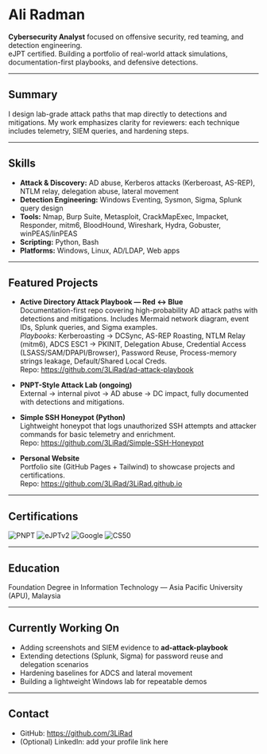 # Ali Radman

**Cybersecurity Analyst** focused on offensive security, red teaming, and detection engineering.  
eJPT certified. Building a portfolio of real-world attack simulations, documentation-first playbooks, and defensive detections.

---

## Summary

I design lab-grade attack paths that map directly to detections and mitigations. My work emphasizes clarity for reviewers: each technique includes telemetry, SIEM queries, and hardening steps.

---

## Skills

- **Attack & Discovery:** AD abuse, Kerberos attacks (Kerberoast, AS-REP), NTLM relay, delegation abuse, lateral movement
- **Detection Engineering:** Windows Eventing, Sysmon, Sigma, Splunk query design
- **Tools:** Nmap, Burp Suite, Metasploit, CrackMapExec, Impacket, Responder, mitm6, BloodHound, Wireshark, Hydra, Gobuster, winPEAS/linPEAS
- **Scripting:** Python, Bash
- **Platforms:** Windows, Linux, AD/LDAP, Web apps

---

## Featured Projects

- **Active Directory Attack Playbook — Red ↔ Blue**  
  Documentation-first repo covering high-probability AD attack paths with detections and mitigations. Includes Mermaid network diagram, event IDs, Splunk queries, and Sigma examples.  
  _Playbooks:_ Kerberoasting → DCSync, AS-REP Roasting, NTLM Relay (mitm6), ADCS ESC1 → PKINIT, Delegation Abuse, Credential Access (LSASS/SAM/DPAPI/Browser), Password Reuse, Process-memory strings leakage, Default/Shared Local Creds.  
  Repo: https://github.com/3LiRad/ad-attack-playbook

- **PNPT-Style Attack Lab (ongoing)**  
  External → internal pivot → AD abuse → DC impact, fully documented with detections and mitigations.  
  

- **Simple SSH Honeypot (Python)**  
  Lightweight honeypot that logs unauthorized SSH attempts and attacker commands for basic telemetry and enrichment.  
  Repo: https://github.com/3LiRad/Simple-SSH-Honeypot

- **Personal Website**  
  Portfolio site (GitHub Pages + Tailwind) to showcase projects and certifications.  
  Repo: https://github.com/3LiRad/3LiRad.github.io

---

## Certifications

![PNPT](https://img.shields.io/badge/PNPT-Certified-success)
![eJPTv2](https://img.shields.io/badge/eJPTv2-Certified-purple)
![Google](https://img.shields.io/badge/Google-Cybersecurity-red)
![CS50](https://img.shields.io/badge/CS50-Harvard-brightgreen)

---

## Education

Foundation Degree in Information Technology — Asia Pacific University (APU), Malaysia

---

## Currently Working On

- Adding screenshots and SIEM evidence to **ad-attack-playbook**
- Extending detections (Splunk, Sigma) for password reuse and delegation scenarios
- Hardening baselines for ADCS and lateral movement
- Building a lightweight Windows lab for repeatable demos

---

## Contact

- GitHub: https://github.com/3LiRad  
- (Optional) LinkedIn: add your profile link here
